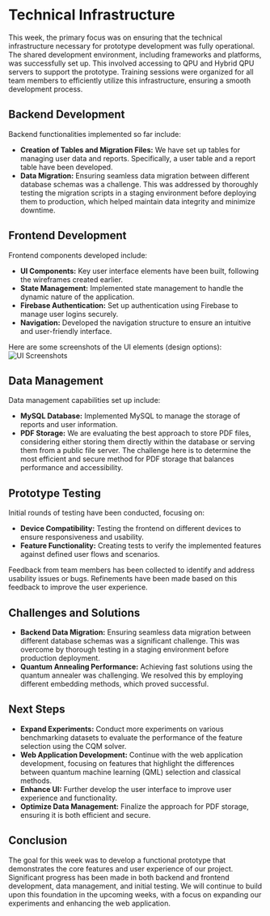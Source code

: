 # Technical Infrastructure

This week, the primary focus was on ensuring that the technical infrastructure necessary for prototype development was fully operational. The shared development environment, including frameworks and platforms, was successfully set up. This involved accessing to QPU and Hybrid QPU servers to support the prototype. Training sessions were organized for all team members to efficiently utilize this infrastructure, ensuring a smooth development process.

## Backend Development

Backend functionalities implemented so far include:

- **Creation of Tables and Migration Files:** We have set up tables for managing user data and reports. Specifically, a user table and a report table have been developed.
- **Data Migration:** Ensuring seamless data migration between different database schemas was a challenge. This was addressed by thoroughly testing the migration scripts in a staging environment before deploying them to production, which helped maintain data integrity and minimize downtime.

## Frontend Development

Frontend components developed include:

- **UI Components:** Key user interface elements have been built, following the wireframes created earlier.
- **State Management:** Implemented state management to handle the dynamic nature of the application.
- **Firebase Authentication:** Set up authentication using Firebase to manage user logins securely.
- **Navigation:** Developed the navigation structure to ensure an intuitive and user-friendly interface.

Here are some screenshots of the UI elements (design options):
![UI Screenshots](/2024/QML_selection_service/design_options_main_page.png)

## Data Management

Data management capabilities set up include:

- **MySQL Database:** Implemented MySQL to manage the storage of reports and user information.
- **PDF Storage:** We are evaluating the best approach to store PDF files, considering either storing them directly within the database or serving them from a public file server. The challenge here is to determine the most efficient and secure method for PDF storage that balances performance and accessibility.

## Prototype Testing

Initial rounds of testing have been conducted, focusing on:

- **Device Compatibility:** Testing the frontend on different devices to ensure responsiveness and usability.
- **Feature Functionality:** Creating tests to verify the implemented features against defined user flows and scenarios.

Feedback from team members has been collected to identify and address usability issues or bugs. Refinements have been made based on this feedback to improve the user experience.

## Challenges and Solutions

- **Backend Data Migration:** Ensuring seamless data migration between different database schemas was a significant challenge. This was overcome by thorough testing in a staging environment before production deployment.
- **Quantum Annealing Performance:** Achieving fast solutions using the quantum annealer was challenging. We resolved this by employing different embedding methods, which proved successful.

## Next Steps

- **Expand Experiments:** Conduct more experiments on various benchmarking datasets to evaluate the performance of the feature selection using the CQM solver.
- **Web Application Development:** Continue with the web application development, focusing on features that highlight the differences between quantum machine learning (QML) selection and classical methods.
- **Enhance UI:** Further develop the user interface to improve user experience and functionality.
- **Optimize Data Management:** Finalize the approach for PDF storage, ensuring it is both efficient and secure.

## Conclusion

The goal for this week was to develop a functional prototype that demonstrates the core features and user experience of our project. Significant progress has been made in both backend and frontend development, data management, and initial testing. We will continue to build upon this foundation in the upcoming weeks, with a focus on expanding our experiments and enhancing the web application.
